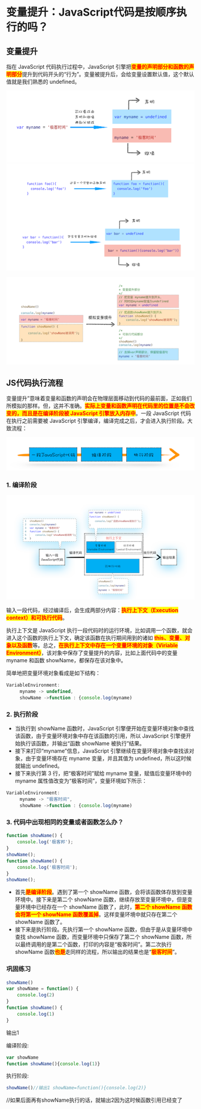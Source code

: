 # 变量提升：JavaScript代码是按顺序执行的吗？

## ​变量提升

指在 JavaScript 代码执行过程中，JavaScript 引擎把<mark style="color:red;">**变量的声明部分和函数的声明部分**</mark>提升到代码开头的“行为”。变量被提升后，会给变量设置默认值，这个默认值就是我们熟悉的 undefined。

![](<../../.gitbook/assets/image (70) (1) (1).png>)![](<../../.gitbook/assets/image (67) (1) (1) (1) (1) (1).png>)

![](<../../.gitbook/assets/image (7) (1).png>)

## JS代码执行流程

变量提升”意味着变量和函数的声明会在物理层面移动到代码的最前面，正如我们所模拟的那样。但，这并不准确。<mark style="color:red;">**实际上变量和函数声明在代码里的位置是不会改变的，而且是在编译阶段被 JavaScript 引擎放入内存中**</mark>。一段 JavaScript 代码在执行之前需要被 JavaScript 引擎编译，编译完成之后，才会进入执行阶段。大致流程：

![](<../../.gitbook/assets/image (81) (1) (1).png>)

### 1. 编译阶段

![](<../../.gitbook/assets/image (62) (1) (1) (1).png>)

输入一段代码，经过编译后，会生成两部分内容：<mark style="color:red;">**执行上下文（Execution context）和可执行代码**</mark>。

执行上下文是 JavaScript 执行一段代码时的运行环境，比如调用一个函数，就会进入这个函数的执行上下文，确定该函数在执行期间用到的诸如 <mark style="color:red;">**this、变量、对象以及函数**</mark>等。总之，<mark style="color:red;">**在执行上下文中存在一个变量环境的对象（Viriable Environment）**</mark>，该对象中保存了变量提升的内容，比如上面代码中的变量 myname 和函数 showName，都保存在该对象中。

简单地把变量环境对象看成是如下结构：

```javascript
VariableEnvironment:
     myname -> undefined, 
     showName ->function : {console.log(myname)
```

### 2. 执行阶段

* 当执行到 showName 函数时，JavaScript 引擎便开始在变量环境对象中查找该函数，由于变量环境对象中存在该函数的引用，所以 JavaScript 引擎便开始执行该函数，并输出“函数 showName 被执行”结果。
* 接下来打印“myname”信息，JavaScript 引擎继续在变量环境对象中查找该对象，由于变量环境存在 myname 变量，并且其值为 undefined，所以这时候就输出 undefined。
* 接下来执行第 3 行，把“极客时间”赋给 myname 变量，赋值后变量环境中的 myname 属性值改变为“极客时间”，变量环境如下所示：

```javascript
VariableEnvironment:
     myname -> "极客时间", 
     showName ->function : {console.log(myname)
```

### 3. 代码中出现相同的变量或者函数怎么办？

```javascript
function showName() {
    console.log('极客邦');
}
showName();
function showName() {
    console.log('极客时间');
}
showName(); 
```

* 首先<mark style="color:red;">**是编译阶段**</mark>。遇到了第一个 showName 函数，会将该函数体存放到变量环境中。接下来是第二个 showName 函数，继续存放至变量环境中，但是变量环境中已经存在一个 showName 函数了，此时，<mark style="color:red;">**第二个 showName 函数会将第一个 showName 函数覆盖掉**</mark>。这样变量环境中就只存在第二个 showName 函数了。
* 接下来是执行阶段。先执行第一个 showName 函数，但由于是从变量环境中查找 showName 函数，而变量环境中只保存了第二个 showName 函数，所以最终调用的是第二个函数，打印的内容是“极客时间”。第二次执行 showName 函数<mark style="color:red;">**也是**</mark>走同样的流程，所以输出的结果也是“<mark style="color:red;">**极客时间**</mark>”。

### 巩固练习

```javascript
showName()
var showName = function() {
    console.log(2)
}
function showName() {
    console.log(1)
}
```

输出1

编译阶段:&#x20;

```javascript
var showName 
function showName(){console.log(1)}
```

执行阶段:&#x20;

```javascript
showName()//输出1 showName=function(){console.log(2)} 
```

//如果后面再有showName执行的话，就输出2因为这时候函数引用已经变了
